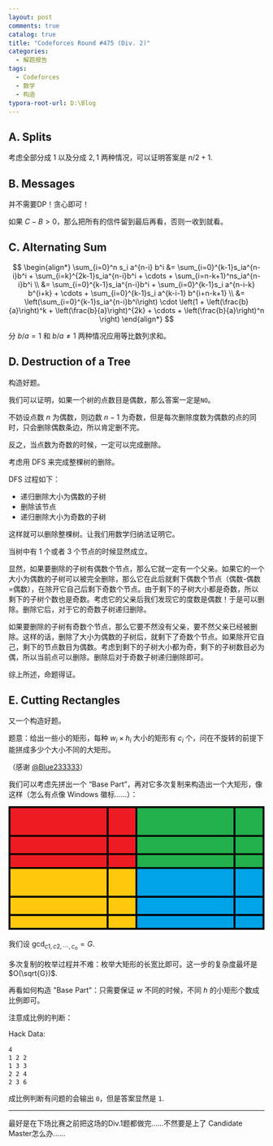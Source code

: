 ```yaml
---
layout: post
comments: true
catalog: true
title: "Codeforces Round #475 (Div. 2)"
categories:
  - 解题报告
tags:
  - Codeforces
  - 数学
  - 构造
typora-root-url: D:\Blog
---
```


## A. Splits

考虑全部分成 $1$ 以及分成 $2, 1$ 两种情况，可以证明答案是 $n / 2 + 1$.

## B. Messages

并不需要DP！贪心即可！

如果 $C - B > 0$，那么把所有的信件留到最后再看，否则一收到就看。

## C. Alternating Sum

$$
\begin{align*}
\sum_{i=0}^n s_i a^{n-i} b^i &= \sum_{i=0}^{k-1}s_ia^{n-i}b^i + \sum_{i=k}^{2k-1}s_ia^{n-i}b^i + \cdots + \sum_{i=n-k+1}^ns_ia^{n-i}b^i \\
&= \sum_{i=0}^{k-1}s_ia^{n-i}b^i + \sum_{i=0}^{k-1}s_i a^{n-i-k} b^{i+k} + \cdots + \sum_{i=0}^{k-1}s_i a^{k-i-1} b^{i+n-k+1} \\
&= \left(\sum_{i=0}^{k-1}s_ia^{n-i}b^i\right) \cdot \left(1 + \left(\frac{b}{a}\right)^k + \left(\frac{b}{a}\right)^{2k} + \cdots + \left(\frac{b}{a}\right)^n \right) 
\end{align*}
$$

分 $b / a = 1$ 和 $b / a \neq 1$ 两种情况应用等比数列求和。

## D. Destruction of a Tree

构造好题。

我们可以证明，如果一个树的点数目是偶数，那么答案一定是`NO`。

不妨设点数 $n$ 为偶数，则边数 $n-1$ 为奇数，但是每次删除度数为偶数的点的同时，只会删除偶数条边，所以肯定删不完。

反之，当点数为奇数的时候，一定可以完成删除。

考虑用 DFS 来完成整棵树的删除。

DFS 过程如下：

- 递归删除大小为偶数的子树
- 删除该节点
- 递归删除大小为奇数的子树

这样就可以删除整棵树。让我们用数学归纳法证明它。

当树中有 $1$ 个或者 $3$ 个节点的时候显然成立。

显然，如果要删除的子树有偶数个节点，那么它就一定有一个父亲。如果它的一个大小为偶数的子树可以被完全删除，那么它在此后就剩下偶数个节点（偶数-偶数=偶数），在除开它自己后剩下奇数个节点。由于剩下的子树大小都是奇数，所以剩下的子树个数也是奇数。考虑它的父亲后我们发现它的度数是偶数！于是可以删除。删除它后，对于它的奇数子树递归删除。

如果要删除的子树有奇数个节点，那么它要不然没有父亲，要不然父亲已经被删除。这样的话，删除了大小为偶数的子树后，就剩下了奇数个节点。如果除开它自己，剩下的节点数目为偶数。考虑到剩下的子树大小都为奇，剩下的子树数目必为偶，所以当前点可以删除。删除后对于奇数子树递归删除即可。

综上所述，命题得证。

## E. Cutting Rectangles

又一个构造好题。

题意：给出一些小的矩形，每种 $w_i \times h_i$ 大小的矩形有 $c_i$ 个，问在不旋转的前提下能拼成多少个大小不同的大矩形。

（感谢 [@Blue233333](http://codeforces.com/profile/Blue233333)）

我们可以考虑先拼出一个 “Base Part”，再对它多次复制来构造出一个大矩形，像这样（怎么有点像 Windows 徽标……）：

![](img/964e.png)

我们设 $\gcd_{c1, c2, \cdots, c_n} = G$.

多次复制的枚举过程并不难：枚举大矩形的长宽比即可。这一步的复杂度最坏是 $O(\sqrt{G})$.

再看如何构造 "Base Part"：只需要保证 $w$ 不同的时候，不同 $h$ 的小矩形个数成比例即可。

注意成比例的判断：

Hack Data:

```plain
4
1 2 2
1 3 3
2 2 4
2 3 6
```

成比例判断有问题的会输出 `0`，但是答案显然是 `1`.

---

 最好是在下场比赛之前把这场的Div.1题都做完……不然要是上了 Candidate Master怎么办……